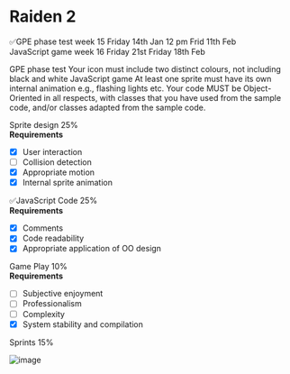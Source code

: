 # Raiden 2
✅GPE phase test		week 15 Friday 14th Jan 12 pm	Frid 11th Feb
<br>
JavaScript game		week 16 Friday 21st	Friday 18th Feb	


GPE phase test
Your icon must include two distinct colours, not including black and white
JavaScript game
At least one sprite must have its own internal animation e.g., flashing lights etc.
Your code MUST be Object-Oriented in all respects, with classes that you have used from the sample code, and/or classes adapted from the sample code. 


Sprite design 25%<br>
**Requirements**<br>
- [x] User interaction<br>
- [ ] Collision detection<br>
- [x] Appropriate motion<br>
- [x] Internal sprite animation<br>

✅JavaScript Code 25%<br> 
**Requirements**<br>
- [x] Comments<br>
- [x] Code readability <br>
- [x] Appropriate application of OO design<br>

Game Play 10%<br>
**Requirements**<br>
- [ ] Subjective enjoyment<br>
- [ ] Professionalism<br>
- [ ] Complexity<br>
- [x] System stability and compilation<br>

Sprints 15%<br>

![image](https://user-images.githubusercontent.com/41834061/149675098-6aee925a-e2ca-4564-8753-16dbd85614c1.png)
